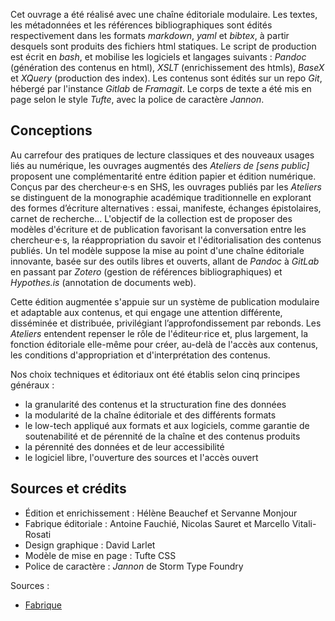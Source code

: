 <!-- pour les Ateliers de [sens public]. Noms à mettre à jour dans les Sources et crédits -->

Cet ouvrage a été réalisé avec une chaîne éditoriale modulaire. Les textes, les métadonnées et les références bibliographiques sont édités respectivement dans les formats _markdown_, _yaml_ et _bibtex_, à partir desquels sont produits des fichiers html statiques. Le script de production est écrit en _bash_, et mobilise les logiciels et langages suivants : _Pandoc_ (génération des contenus en html), _XSLT_ (enrichissement des htmls), _BaseX_ et _XQuery_ (production des index). Les contenus sont édités sur un repo _Git_, hébergé par l'instance _Gitlab_ de _Framagit_. Le corps de texte a été mis en page selon le style _Tufte_, avec la police de caractère _Jannon_.

## Conceptions

Au carrefour des pratiques de lecture classiques et des nouveaux usages liés au numérique, les ouvrages augmentés des _Ateliers de [sens public]_ proposent une complémentarité entre édition papier et édition numérique. Conçus par des chercheur·e·s en SHS, les ouvrages publiés par les _Ateliers_ se distinguent de la monographie académique traditionnelle en explorant des formes d’écriture alternatives&nbsp;: essai, manifeste, échanges épistolaires, carnet de recherche… L'objectif de la collection est de proposer des modèles d'écriture et de publication favorisant la conversation entre les chercheur·e·s, la réappropriation du savoir et l'éditorialisation des contenus publiés. Un tel modèle suppose la mise au point d'une chaîne éditoriale innovante, basée sur des outils libres et ouverts, allant de _Pandoc_ à _GitLab_ en passant par _Zotero_ (gestion de références bibliographiques) et _Hypothes.is_ (annotation de documents web).

Cette édition augmentée s'appuie sur un système de publication modulaire et adaptable aux contenus, et qui engage une attention différente, disséminée et distribuée, privilégiant l’approfondissement par rebonds. Les _Ateliers_ entendent repenser le rôle de l'éditeur·rice et, plus largement, la fonction éditoriale elle-même pour créer, au-delà de l'accès aux contenus, les conditions d'appropriation et d'interprétation des contenus.

Nos choix techniques et éditoriaux ont été établis selon cinq principes généraux&nbsp;:

- la granularité des contenus et la structuration fine des données
- la modularité de la chaîne éditoriale et des différents formats
- le low-tech appliqué aux formats et aux logiciels, comme garantie de soutenabilité et de pérennité de la chaîne et des contenus produits
- la pérennité des données et de leur accessibilité
- le logiciel libre, l'ouverture des sources et l'accès ouvert

## Sources et crédits

- Édition et enrichissement : Hélène Beauchef et Servanne Monjour
- Fabrique éditoriale : Antoine Fauchié, Nicolas Sauret et Marcello Vitali-Rosati
- Design graphique : David Larlet
- Modèle de mise en page : Tufte CSS
- Police de caractère : _Jannon_ de Storm Type Foundry

Sources&nbsp;:

- [Fabrique](https://gitlab.huma-num.fr/ateliers-sp/sitepod)

